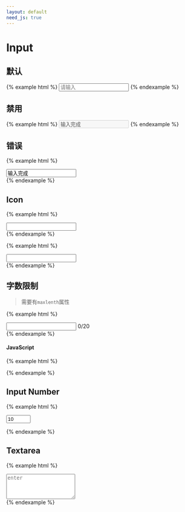 ```yaml
---
layout: default
need_js: true
---
```


# Input

## 默认

{% example html %}
<input type="text" class="ui-form-control" placeholder="请输入">
{% endexample %}


## 禁用

{% example html %}
<input type="text" class="ui-form-control disabled" disabled value="输入完成">
{% endexample %}


## 错误

{% example html %}
<div class="ui-control-wrap">
  <input type="text" class="ui-form-control error" value="输入完成">
</div>
{% endexample %}


## Icon

{% example html %}
<div class="ui-icon-input">
  <input type="text" class="ui-form-control">
  <span class="suffix"><i class="iconfont icon-eye"></i></span>
</div>
{% endexample %}

{% example html %}
<div class="ui-icon-input">
  <span class="prefix"><i class="iconfont icon-search"></i></span>
  <input type="text" class="ui-form-control">
</div>
{% endexample %}

## 字数限制

> 需要有`maxlenth`属性

{% example html %}
<div class="ui-enter-count">
  <input type="text" class="ui-form-control" maxlength="20">
  <span class="count">0/20</span>
</div>
{% endexample %}

#### JavaScript

{% example html %}
<script>
  var InputCount = ui.InputCount;
  new InputCount('.ui-enter-count');
</script>
{% endexample %}

## Input Number

{% example html %}
<div class="ui-icon-input w320 js-number">
  <input type="number" step="10" value="10" min="0" max="100" class="ui-form-control" name="num" placeholder="请输入">
  <div class="spin-button"><div class="step-up"></div><div class="step-down"></div></div>
</div>

<script>
var InputNumber = ui.InputNumber;
var item = document.querySelector('.js-number');
new InputNumber(item, {
  callback: function(val) {
    console.log(val)
  }
});
</script>
{% endexample %}


## Textarea

{% example html %}
<div class="ui-control-wrap">
  <textarea class="ui-form-control" rows="4" placeholder="enter"></textarea>
</div>
{% endexample %}
